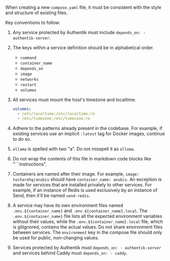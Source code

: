 When creating a new `compose.yaml` file, it must be consistent with the style and structure of existing files.

Key conventions to follow:

1. Any service protected by Authentik must include `depends_on: - authentik-server`.

2. The keys within a service definition should be in alphabetical order.

   - `command`
   - `container_name`
   - `depends_on`
   - `image`
   - `networks`
   - `restart`
   - `volumes`

3. All services must mount the host's timezone and localtime.

   ```yaml
   volumes:
     - /etc/localtime:/etc/localtime:ro
     - /etc/timezone:/etc/timezone:ro
   ```

4. Adhere to the patterns already present in the codebase. For example, if existing services use an implicit `:latest` tag for Docker images, continue to do so.

5. `ollama` is spelled with two "a". Do not misspell it as `olloma`.

6. Do not wrap the contents of this file in markdown code blocks like "```instructions".

7. Containers are named after their image. For example, `image: techarohq/anubis` should have `container_name: anubis`. An exception is made for services that are installed privately to other services. For example, if an instance of Redis is used exclusively by an instance of Send, then it'll be named `send-redis`.

8. A service may have its own environment files named `.env.${container_name}` and `.env.${container_name}.local`. The `.env.${container_name}` file lists all the expected environment variables without their values, while the `.env.${container_name}.local` file, which is gitignored, contains the actual values. Do not share environment files between services. The `environment` key in the compose file should only be used for public, non-changing values.

9. Services protected by Authentik must `depends_on: - authentik-server` and services behind Caddy must `depends_on: - caddy`.
